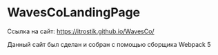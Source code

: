 # WavesCoLandingPage

Ссылка на сайт: https://itrostik.github.io/WavesCo/

Данный сайт был сделан и собран с помощью сборщика Webpack 5
